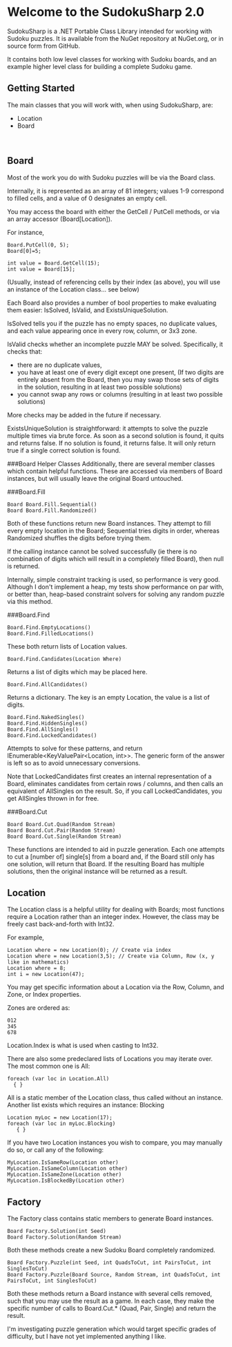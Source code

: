 # Welcome to the SudokuSharp 2.0

SudokuSharp is a .NET Portable Class Library intended for working with Sudoku puzzles. It is available from the NuGet repository at NuGet.org, or in source form from GitHub.

It contains both low level classes for working with Sudoku boards, and an example higher level class for building a complete Sudoku game.

## Getting Started

The main classes that you will work with, when using SudokuSharp, are:
&nbsp;<ul>
<li>Location</li>
<li>Board</li>
</ul>&nbsp;

## Board

Most of the work you do with Sudoku puzzles will be via the Board class.

Internally, it is represented as an array of 81 integers; values 1-9 correspond to filled cells, and a value of 0 designates an empty cell.

You may access the board with either the GetCell / PutCell methods, or via an array accessor (Board[Location]).

For instance,
```
Board.PutCell(0, 5);
Board[0]=5;

int value = Board.GetCell(15);
int value = Board[15];
```

(Usually, instead of referencing cells by their index (as above), you will use an instance of the Location class... see below)

Each Board also provides a number of bool properties to make evaluating them easier: IsSolved, IsValid, and ExistsUniqueSolution.

IsSolved tells you if the puzzle has no empty spaces, no duplicate values, and each value appearing once in every row, column, or 3x3 zone.

IsValid checks whether an incomplete puzzle MAY be solved. Specifically, it checks that:
<ul>
<li>there are no duplicate values,</li>
<li>you have at least one of every digit except one present, (If two digits are entirely absent from the Board, then you may swap those sets of digits in the solution, resulting in at least two possible solutions)</li>
<li>you cannot swap any rows or columns (resulting in at least two possible solutions)</li>
</ul>
More checks may be added in the future if necessary.

ExistsUniqueSolution is straightforward: it attempts to solve the puzzle multiple times via brute force. As soon as a second solution is found, it quits and returns false. If no solution is found, it returns false. It will only return true if a single correct solution is found.

###Board Helper Classes
Additionally, there are several member classes which contain helpful functions. These are accessed via members of Board instances, but will usually leave the original Board untouched.

###Board.Fill
```
Board Board.Fill.Sequential()
Board Board.Fill.Randomized()
```
Both of these functions return new Board instances. They attempt to fill every empty location in the Board; Sequential tries digits in order, whereas Randomized shuffles the digits before trying them.

If the calling instance cannot be solved successfully (ie there is no combination of digits which will result in a completely filled Board), then null is returned.

Internally, simple constraint tracking is used, so performance is very good. Although I don't implement a heap, my tests show performance on par with, or better than, heap-based constraint solvers for solving any random puzzle via this method.

###Board.Find
```
Board.Find.EmptyLocations()
Board.Find.FilledLocations()
```
These both return lists of Location values.

```
Board.Find.Candidates(Location Where)
```
Returns a list of digits which may be placed here.

```
Board.Find.AllCandidates()
```
Returns a dictionary. The key is an empty Location, the value is a list of digits.

```
Board.Find.NakedSingles()
Board.Find.HiddenSingles()
Board.Find.AllSingles()
Board.Find.LockedCandidates()
```
Attempts to solve for these patterns, and return IEnumerable<KeyValuePair<Location, int>>.
The generic form of the answer is left so as to avoid unnecessary conversions.

Note that LockedCandidates first creates an internal representation of a Board, eliminates candidates from certain rows / columns, and then calls an equivalent of AllSingles on the result. So, if you call LockedCandidates, you get AllSingles thrown in for free.

###Board.Cut
```
Board Board.Cut.Quad(Random Stream)
Board Board.Cut.Pair(Random Stream)
Board Board.Cut.Single(Random Stream)
```
These functions are intended to aid in puzzle generation. Each one attempts to cut a [number of] single[s] from a board and, if the Board still only has one solution, will return that Board. If the resulting Board has multiple solutions, then the original instance will be returned as a result.

## Location
The Location class is a helpful utility for dealing with Boards; most functions require a Location rather than an integer index. However, the class may be freely cast back-and-forth with Int32.

For example,
```
Location where = new Location(0); // Create via index
Location where = new Location(3,5); // Create via Column, Row (x, y like in mathematics)
Location where = 8;
int i = new Location(47);
```

You may get specific information about a Location via the Row, Column, and Zone, or Index properties.

Zones are ordered as:
```
012
345
678
```

Location.Index is what is used when casting to Int32.

There are also some predeclared lists of Locations you may iterate over. The most common one is All:
```
foreach (var loc in Location.All)
  { }
```
All is a static member of the Location class, thus called without an instance. Another list exists which requires an instance: Blocking

```
Location myLoc = new Location(17);
foreach (var loc in myLoc.Blocking)
   { }
```

If you have two Location instances you wish to compare, you may manually do so, or call any of the following:
```
MyLocation.IsSameRow(Location other)
MyLocation.IsSameColumn(Location other)
MyLocation.IsSameZone(Location other)
MyLocation.IsBlockedBy(Location other)
```

## Factory

The Factory class contains static members to generate Board instances.
```
Board Factory.Solution(int Seed)
Board Factory.Solution(Random Stream)
```
Both these methods create a new Sudoku Board completely randomized.

```
Board Factory.Puzzle(int Seed, int QuadsToCut, int PairsToCut, int SinglesToCut)
Board Factory.Puzzle(Board Source, Random Stream, int QuadsToCut, int PairsToCut, int SinglesToCut)
```
Both these methods return a Board instance with several cells removed, such that you may use the result as a game.
In each case, they make the specific number of calls to Board.Cut.* (Quad, Pair, Single) and return the result.

I'm investigating puzzle generation which would target specific grades of difficulty, but I have not yet implemented anything I like.
